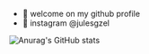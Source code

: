 - 👋 welcome on my github profile
- 🌱 instagram @julesgzel

![Anurag's GitHub stats](https://github-readme-stats.vercel.app/api?username=julesgzel&hide=contribs,prs)
